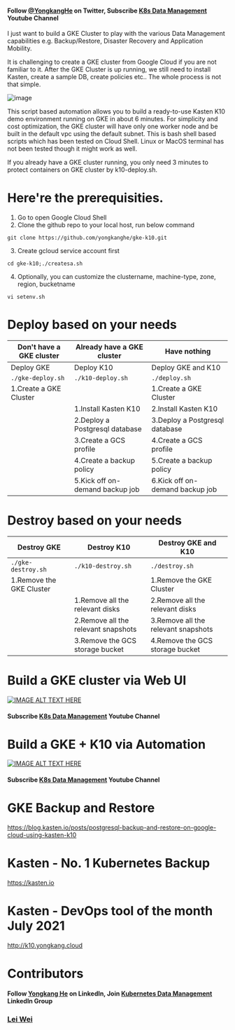 #### Follow [@YongkangHe](https://twitter.com/yongkanghe) on Twitter, Subscribe [K8s Data Management](https://www.youtube.com/channel/UCm-sw1b23K-scoVSCDo30YQ?sub_confirmation=1) Youtube Channel

I just want to build a GKE Cluster to play with the various Data Management capabilities e.g. Backup/Restore, Disaster Recovery and Application Mobility. 

It is challenging to create a GKE cluster from Google Cloud if you are not familiar to it. After the GKE Cluster is up running, we still need to install Kasten, create a sample DB, create policies etc.. The whole process is not that simple.

![image](https://user-images.githubusercontent.com/40347406/132093566-f98f3d69-1b39-4153-9f98-e47bcd0346d3.png)

This script based automation allows you to build a ready-to-use Kasten K10 demo environment running on GKE in about 6 minutes. For simplicity and cost optimization, the GKE cluster will have only one worker node and be built in the default vpc using the default subnet. This is bash shell based scripts which has been tested on Cloud Shell. Linux or MacOS terminal has not been tested though it might work as well. 

If you already have a GKE cluster running, you only need 3 minutes to protect containers on GKE cluster by k10-deploy.sh. 

# Here're the prerequisities. 
1. Go to open Google Cloud Shell
2. Clone the github repo to your local host, run below command
````
git clone https://github.com/yongkanghe/gke-k10.git
````
3. Create gcloud service account first
````
cd gke-k10;./createsa.sh
````
4. Optionally, you can customize the clustername, machine-type, zone, region, bucketname
````
vi setenv.sh
````


# Deploy based on your needs

| Don't have a GKE cluster  | Already have a GKE cluster      | Have nothing                    |
|---------------------------|---------------------------------|---------------------------------|
| Deploy GKE                | Deploy K10                      | Deploy GKE and K10              |
| ``` ./gke-deploy.sh ```   | ``` ./k10-deploy.sh ```         | ``` ./deploy.sh ```             |
| 1.Create a GKE Cluster    |                                 | 1.Create a GKE Cluster          |
|                           | 1.Install Kasten K10            | 2.Install Kasten K10            |
|                           | 2.Deploy a Postgresql database  | 3.Deploy a Postgresql database  |
|                           | 3.Create a GCS profile          | 4.Create a GCS profile          |
|                           | 4.Create a backup policy        | 5.Create a backup policy        |
|                           | 5.Kick off on-demand backup job | 6.Kick off on-demand backup job |

# Destroy based on your needs

| Destroy GKE               | Destroy K10                         | Destroy GKE and K10                 |
|---------------------------|-------------------------------------|-------------------------------------|
| ``` ./gke-destroy.sh ```  | ``` ./k10-destroy.sh ```            | ``` ./destroy.sh ```                |
| 1.Remove the GKE Cluster  |                                     | 1.Remove the GKE Cluster            |
|                           | 1.Remove all the relevant disks     | 2.Remove all the relevant disks     |
|                           | 2.Remove all the relevant snapshots | 3.Remove all the relevant snapshots |
|                           | 3.Remove the GCS storage bucket     | 4.Remove the GCS storage bucket     |

# Build a GKE cluster via Web UI
[![IMAGE ALT TEXT HERE](https://img.youtube.com/vi/YwfPqR5phLM/0.jpg)](https://www.youtube.com/watch?v=YwfPqR5phLM)
#### Subscribe [K8s Data Management](https://www.youtube.com/channel/UCm-sw1b23K-scoVSCDo30YQ?sub_confirmation=1) Youtube Channel

# Build a GKE + K10 via Automation
[![IMAGE ALT TEXT HERE](https://img.youtube.com/vi/6vDEk_9cNaI/0.jpg)](https://www.youtube.com/watch?v=6vDEk_9cNaI)

#### Subscribe [K8s Data Management](https://www.youtube.com/channel/UCm-sw1b23K-scoVSCDo30YQ?sub_confirmation=1) Youtube Channel

# GKE Backup and Restore
https://blog.kasten.io/posts/postgresql-backup-and-restore-on-google-cloud-using-kasten-k10

# Kasten - No. 1 Kubernetes Backup
https://kasten.io 

# Kasten - DevOps tool of the month July 2021
http://k10.yongkang.cloud

# Contributors
#### Follow [Yongkang He](http://yongkang.cloud) on LinkedIn, Join [Kubernetes Data Management](https://www.linkedin.com/groups/13983251) LinkedIn Group

### [Lei Wei](https://www.linkedin.com/in/lei-wei-96727950/)
